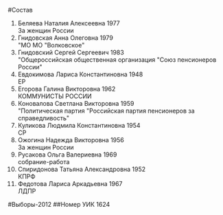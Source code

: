 #Состав
1. Беляева Наталия Алексеевна 1977   
    За женщин России
2. Гнидовская Анна Олеговна 1979   
    "МО МО "Волковское"
3. Гнидовский Сергей Сергеевич 1983   
    "Общероссийская общественная организация "Союз пенсионеров России"
4. Евдокимова Лариса Константиновна 1948   
    ЕР
5. Егорова Галина Викторовна 1962   
    КОММУНИСТЫ РОССИИ
6. Коновалова Светлана Викторовна 1959   
    "Политическая партия "Российская партия пенсионеров за справедливость"
7. Куликова Людмила Константиновна 1954   
    СР
8. Ожогина Надежда Викторовна 1956   
    За женщин России
9. Русакова Ольга Валериевна 1969   
    собрание-работа
10. Спиридонова Татьяна Александровна 1952   
    КПРФ
11. Федотова Лариса Аркадьевна 1967   
    ЛДПР

#Выборы-2012
##Номер УИК
1624